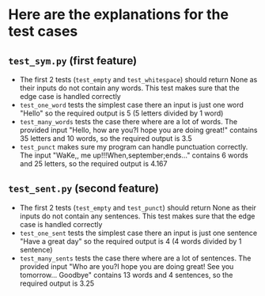 # Here are the explanations for the test cases

## `test_sym.py` (first feature)

- The first 2 tests (`test_empty` and `test_whitespace`) should return None as their inputs do not contain any words. This test makes sure that the edge case is handled correctly
- `test_one_word` tests the simplest case there an input is just one word "Hello" so the required output is 5 (5 letters divided by 1 word)
- `test_many_words` tests the case there where are a lot of words. The provided input "Hello, how are you?I hope you are doing great!" contains 35 letters and 10 words, so the required output is 3.5
- `test_punct` makes sure my program can handle punctuation correctly. The input "WaKe,, me up!!!When,september;ends..." contains 6 words and 25 letters, so the required output is 4.167

## `test_sent.py` (second feature)

- The first 2 tests (`test_empty` and `test_punct`) should return None as their inputs do not contain any sentences. This test makes sure that the edge case is handled correctly
- `test_one_sent` tests the simplest case there an input is just one sentence "Have a great day" so the required output is 4 (4 words divided by 1 sentence)
- `test_many_sents` tests the case there where are a lot of sentences. The provided input "Who are you?I hope you are doing great! See you tomorrow...  Goodbye" contains 13 words and 4 sentences, so the required output is 3.25

